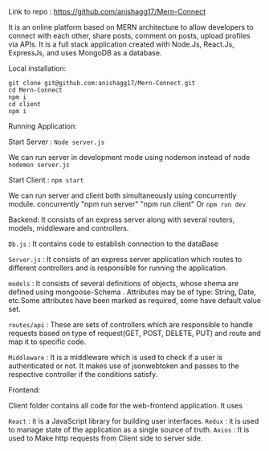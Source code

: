 Link to repo : https://github.com/anishagg17/Mern-Connect

It is an online platform based on MERN architecture to allow developers to connect with each other, share posts, comment on posts, upload profiles via APIs. It is a full stack application created with Node.Js, React.Js, ExpressJs, and uses MongoDB as a database.

Local installation:
``` 
git clone git@github.com:anishagg17/Mern-Connect.git
cd Mern-Connect
npm i
cd client
npm i
``` 

Running Application:

Start Server :
``` Node server.js  ``` 


We can run server in development mode using nodemon instead of node
``` nodemon server.js ``` 


Start Client :
``` npm start ``` 


We can run server and client both simultaneously using concurrently module.
concurrently \"npm run server\" \"npm run client\"
Or 
``` npm run dev ``` 


Backend:
It consists of an express server along with several routers, models, middleware and controllers.

`Db.js` :  It contains code to establish connection to the dataBase

`Server.js` : It consists of an express server application which routes to different controllers and is responsible for running the application.

`models` : It consists of several definitions of objects, whose shema are defined using mongoose-Schema . Attributes may be of type:  String, Date, etc.Some attributes have been marked as required, some have default value set.

`routes/api` : These are sets of controllers which are responsible to handle requests based on type of request(GET, POST, DELETE, PUT) and route and map it to specific code.  

`Middleware` : It is a middleware which is used to check if a user is authenticated or not. It makes use of jsonwebtoken and passes to the respective controller if the conditions satisfy.

Frontend:

Client folder contains all code for the web-frontend application. It uses 

`React` : it is a JavaScript library for building user interfaces.
`Redux` : it is used to manage state of the application as a single source of truth.
`Axios` : It is used to Make http requests from Client side to server side.


